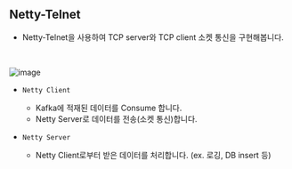 ## Netty-Telnet

- Netty-Telnet을 사용하여 TCP server와 TCP client 소켓 통신을 구현해봅니다.

<br/>

![image](https://github.com/cse0518/MSA-practice/assets/60170616/d2cfe502-3ce4-4625-ad5c-8a8489bbcae7)

- `Netty Client`
    - Kafka에 적재된 데이터를 Consume 합니다.
    - Netty Server로 데이터를 전송(소켓 통신)합니다.

- `Netty Server`
    - Netty Client로부터 받은 데이터를 처리합니다. (ex. 로깅, DB insert 등)
